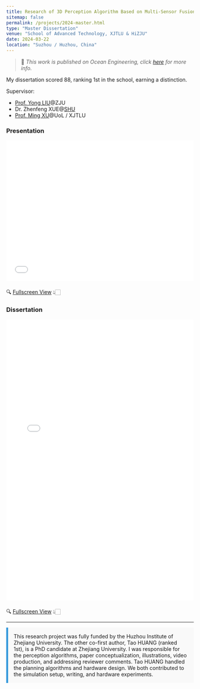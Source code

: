 ```yaml
---
title: Research of 3D Perception Algorithm Based on Multi-Sensor Fusion
sitemap: false
permalink: /projects/2024-master.html
type: "Master Dissertation"
venue: "School of Advanced Technology, XJTLU & HiZJU"
date: 2024-03-22
location: "Suzhou / Huzhou, China"
---
```


> 📑 *This work is published on Ocean Engineering, click [here](../../publications/2024-09-04-OE) for more info.*

My dissertation scored 88, ranking 1st in the school, earning a distinction.

Supervisor: 
* [Prof. Yong LIU](https://person.zju.edu.cn/en/yongliu)@ZJU
* Dr. Zhenfeng XUE@[SHU](https://en.shu.edu.cn)
* [Prof. Ming XU](https://scholar.xjtlu.edu.cn/en/persons/MingXu)@UoL / XJTLU

<h3>Presentation</h3>
<iframe src="../files/MRes_presentation.pdf" style="width: 100%; aspect-ratio: 4/3; height: auto; max-height: 800px; 
margin-top: 0px; margin-bottom: 20px; border: none;"></iframe>
🔍 <a href="../files/MRes_presentation.pdf" target="_blank">Fullscreen View</a> 👆🏻

<h3>Dissertation</h3>
<iframe src="../files/MRes_dissertation.pdf" style="width: 100%; aspect-ratio: 2/3; height: auto; max-height: 800px; 
margin-top: 0px; margin-bottom: 20px; border: none;"></iframe>
🔍 <a href="../files/MRes_dissertation.pdf" target="_blank">Fullscreen View</a> 👆🏻

---

<div style="background-color: #f9f9f9; padding: 15px; border-left: 5px solid #3498db;">
This research project was fully funded by the Huzhou Institute of Zhejiang University. The other co-first author, Tao 
HUANG (ranked 1st), is a PhD candidate at Zhejiang University. I was responsible for the perception algorithms, paper
conceptualization, illustrations, video production, and addressing reviewer comments. Tao HUANG handled the planning
algorithms and hardware design. We both contributed to the simulation setup, writing, and hardware experiments.
</div>
